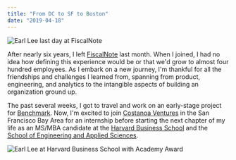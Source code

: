 ```yaml
---
title: "From DC to SF to Boston"
date: "2019-04-18"
---
```


![Earl Lee last day at FiscalNote](/earl-last-day-at-fiscalnote.jpg)

After nearly six years, I left [FiscalNote](https://fiscalnote.com) last month. When I joined, I had no idea how defining this experience would be or that we'd grow to almost four hundred employees. As I embark on a new journey, I'm thankful for all the friendships and challenges I learned from, spanning from product, engineering, and analytics to the intangible aspects of building an organization ground up.

The past several weeks, I got to travel and work on an early-stage project for [Benchmark](http://www.benchmark.com). Now, I'm excited to join [Costanoa Ventures](https://www.costanoavc.com) in the San Francisco Bay Area for an internship before starting the next chapter of my life as an MS/MBA candidate at the [Harvard Business School](https://www.hbs.edu) and the [School of Engineering and Applied Sciences](https://www.seas.harvard.edu).

![Earl Lee at Harvard Business School with Academy Award](/earl-hbs-oscar.jpg)
